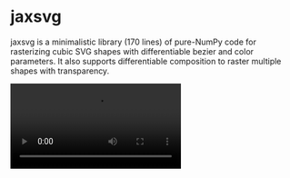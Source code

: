 # jaxsvg

jaxsvg is a minimalistic library (170 lines) of pure-NumPy code for rasterizing cubic SVG shapes with differentiable bezier and color parameters. It also supports differentiable composition to raster multiple shapes with transparency.

![](./video.mp4)
